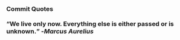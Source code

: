 ### Commit Quotes <br> <br> <q>We live only now. Everything else is either passed or is unknown.</q> -<em>Marcus Aurelius</em>
